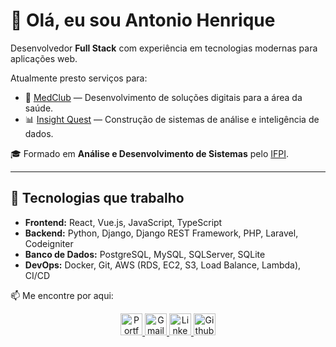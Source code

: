 # 👋 Olá, eu sou Antonio Henrique

Desenvolvedor **Full Stack** com experiência em tecnologias modernas para aplicações web. 

Atualmente presto serviços para:

- 🏥 [MedClub](https://medclub.com.br) — Desenvolvimento de soluções digitais para a área da saúde.
- 📊 [Insight Quest](https://insightquest.com.br) — Construção de sistemas de análise e inteligência de dados.

🎓 Formado em **Análise e Desenvolvimento de Sistemas** pelo [IFPI](https://www.ifpi.edu.br).

---

## 🚀 Tecnologias que trabalho

- **Frontend:** React, Vue.js, JavaScript, TypeScript
- **Backend:** Python, Django, Django REST Framework, PHP, Laravel, Codeigniter
- **Banco de Dados:** PostgreSQL, MySQL, SQLServer, SQLite
- **DevOps:** Docker, Git, AWS (RDS, EC2, S3, Load Balance, Lambda), CI/CD

📫 Me encontre por aqui:

<div align="center">
  <a href="https://ahslcdev.com.br">
    <img src="https://img.shields.io/static/v1?message=Portfolio&logo=web&label=&color=6C63FF&logoColor=white&labelColor=&style=for-the-badge" height="35" alt="Portfolio icon" />
  </a>
  <a href="mailto:antoniohenriquedd15@gmail.com">
    <img src="https://img.shields.io/static/v1?message=Gmail&logo=gmail&label=&color=FF6584&logoColor=white&labelColor=&style=for-the-badge" height="35" alt="Gmail logo" />
  </a> 
  <a href="https://www.linkedin.com/in/antonio-henrique-dev/">
    <img src="https://img.shields.io/static/v1?message=LinkedIn&logo=linkedin&label=&color=0A66C2&logoColor=white&style=for-the-badge" height="35" alt="LinkedIn logo" />
  </a>
   <a href="https://github.com/ahslcdev">
    <img src="https://img.shields.io/static/v1?message=Portfolio&logo=github&label=&color=6C63FF&logoColor=white&labelColor=&style=for-the-badge" height="35" alt="Github logo" />
  </a>

  
<!--   <a href="https://wa.me/5551986283397">
    <img src="https://img.shields.io/static/v1?message=WhatsApp&logo=whatsapp&label=&color=25D366&logoColor=white&labelColor=&style=for-the-badge" height="35" alt="WhatsApp logo" />
  </a> 
</div>

- [Github](https://github.com/ahslcdev)
- [LinkedIn](https://www.linkedin.com/in/antonio-henrique-dev/)
- [Portfólio](https://ahslcdev.com.br)
-->
